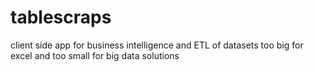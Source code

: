 # tablescraps
client side app for business intelligence and ETL of datasets too big for excel and too small for big data solutions
